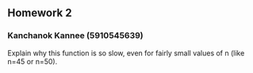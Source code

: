 ## Homework 2
### Kanchanok Kannee (5910545639)

Explain why this function is so slow, even for fairly small values of n (like n=45 or n=50). 

